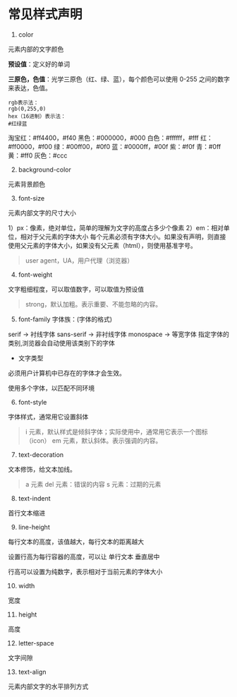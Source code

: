 # 常见样式声明

1. color

元素内部的文字颜色

**预设值**：定义好的单词

**三原色，色值**：光学三原色（红、绿、蓝），每个颜色可以使用 0-255 之间的数字来表达，色值。

```
rgb表示法：
rgb(0,255,0)
hex（16进制）表示法：
#红绿蓝
```

淘宝红：#ff4400，#f40
黑色：#000000，#000
白色：#ffffff，#fff
红：#ff0000，#f00
绿：#00ff00，#0f0
蓝：#0000ff，#00f
紫：#f0f
青：#0ff
黄：#ff0
灰色：#ccc

2. background-color

元素背景颜色

3. font-size

元素内部文字的尺寸大小

1）px：像素，绝对单位，简单的理解为文字的高度占多少个像素
2）em：相对单位，相对于父元素的字体大小
每个元素必须有字体大小。如果没有声明，则直接使用父元素的字体大小，如果没有父元素（html），则使用基准字号。

> user agent，UA，用户代理（浏览器）

4. font-weight

文字粗细程度，可以取值数字，可以取值为预设值

> strong，默认加粗。表示重要、不能忽略的内容。

5. font-family 字体族：(字体的格式)

serif -> 衬线字体
sans-serif -> 非衬线字体
monospace -> 等宽字体
指定字体的类别,浏览器会自动使用该类别下的字体

- 文字类型

必须用户计算机中已存在的字体才会生效。

使用多个字体，以匹配不同环境

6. font-style

字体样式，通常用它设置斜体

> i 元素，默认样式是倾斜字体；实际使用中，通常用它表示一个图标（icon）
> em 元素，默认斜体。表示强调的内容。

7. text-decoration

文本修饰，给文本加线。

> a 元素
> del 元素：错误的内容
> s 元素：过期的元素

8. text-indent

首行文本缩进

9. line-height

每行文本的高度，该值越大，每行文本的距离越大

设置行高为每行容器的高度，可以让 单行文本 垂直居中

行高可以设置为纯数字，表示相对于当前元素的字体大小

10. width

宽度

11. height

高度

12. letter-space

文字间隙

13. text-align

元素内部文字的水平排列方式

